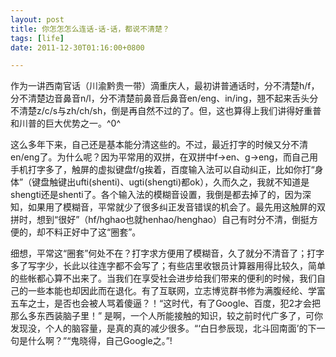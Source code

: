 ```yaml
---
layout: post
title: 你怎怎怎么连话-话-话，都说不清楚？
tags: [life]
date: 2011-12-30T01:16:00+0800

---
```


作为一讲西南官话（川渝黔贵一带）滴重庆人，最初讲普通话时，分不清楚h/f，分不清楚边音鼻音n/l，分不清楚前鼻音后鼻音en/eng、in/ing，翘不起来舌头分不清楚z/c/s与zh/ch/sh，倒是再自然不过的了。但，这也算得上我们讲得好重普和川普的巨大优势之一。^0^   

这么多年下来，自己还是基本能分清这些的。不过，最近打字的时候又分不清en/eng了。为什么呢？因为平常用的双拼，在双拼中f->en、g->eng，而自己用手机打字多了，触屏的虚拟键盘f/g挨着，百度输入法可以自动纠正，比如你打“身体”（键盘触键出ufti(shenti)、ugti(shengti)都ok），久而久之，我就不知道是shengti还是shenti了。各个输入法的模糊音设置，我倒是都去掉了的，因为深知，如果用了模糊音，平常就少了很多纠正发音错误的机会了。最先用这触屏的双拼时，想到“很好”（hf/hghao也就henhao/henghao）自己有时分不清，倒挺方便的，却不料正好中了这“圈套”。 
 
细想，平常这“圈套”何处不在？打字求方便用了模糊音，久了就分不清音了；打字多了写字少，长此以往连字都不会写了；有些店里收银员计算器用得比较久，简单的些帐都心算不出来了。当我们在享受社会进步给我们带来的便利的时候，我们自己的一些本能也却因此而在退化。有了互联网，立志博览群书修为满腹经纶、学富五车之士，是否也会被人骂着傻逼？！“这时代，有了Google、百度，犯2才会把那么多东西装脑子里！” 是啊，一个人所能接触的知识，较之前时代广多了，可你发现没，个人的脑容量，是真的真的减少很多。“‘白日参辰现，北斗回南面’的下一句是什么啊？”“鬼晓得，自己Google之。”!